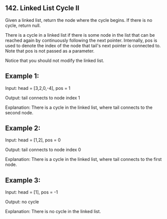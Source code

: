 ## 142. Linked List Cycle II

Given a linked list, return the node where the cycle begins. If there is no cycle, return null.

There is a cycle in a linked list if there is some node in the list that can be reached again by continuously following the next pointer. Internally, pos is used to denote the index of the node that tail's next pointer is connected to. Note that pos is not passed as a parameter.

Notice that you should not modify the linked list.

 

## Example 1:

Input: head = [3,2,0,-4], pos = 1

Output: tail connects to node index 1

Explanation: There is a cycle in the linked list, where tail connects to the second node.

## Example 2:

Input: head = [1,2], pos = 0

Output: tail connects to node index 0

Explanation: There is a cycle in the linked list, where tail connects to the first node.

## Example 3:

Input: head = [1], pos = -1

Output: no cycle

Explanation: There is no cycle in the linked list.
